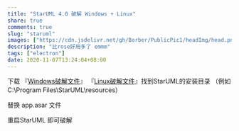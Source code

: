 ```yaml
---
title: "StarUML 4.0 破解 Windows + Linux"
share: true
comments: true
slug: "staruml"
images: ["https://cdn.jsdelivr.net/gh/Borber/PublicPic1/headImg/head.png"] 
description: "比rose好用多了 emmm"
tags: ["electron"]
date: 2020-11-07T13:24:04+08:00
---
```


下载 『[Windows破解文件](https://borber.lanzous.com/iLW89i59fif
)』 『[Linux破解文件](https://borber.lanzous.com/icbnVilin5a
)』找到StarUML的安装目录 （例如 C:\Program Files\StarUML\resources）

替换 app.asar 文件

重启StarUML 即可破解

